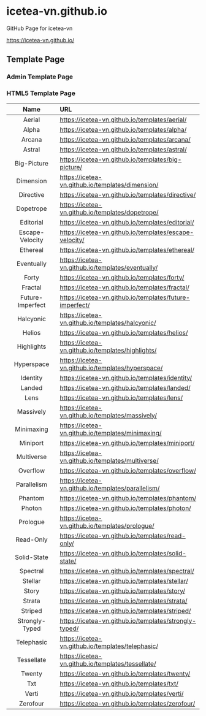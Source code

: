 # icetea-vn.github.io

GitHub Page for icetea-vn

https://icetea-vn.github.io/

## Template Page

### Admin Template Page

### HTML5 Template Page

|Name|URL|
|:---:|:---|
|Aerial|https://icetea-vn.github.io/templates/aerial/|
|Alpha|https://icetea-vn.github.io/templates/alpha/|
|Arcana|https://icetea-vn.github.io/templates/arcana/|
|Astral|https://icetea-vn.github.io/templates/astral/|
|Big-Picture|https://icetea-vn.github.io/templates/big-picture/|
|Dimension|https://icetea-vn.github.io/templates/dimension/|
|Directive|https://icetea-vn.github.io/templates/directive/|
|Dopetrope|https://icetea-vn.github.io/templates/dopetrope/|
|Editorial|https://icetea-vn.github.io/templates/editorial/|
|Escape-Velocity|https://icetea-vn.github.io/templates/escape-velocity/|
|Ethereal|https://icetea-vn.github.io/templates/ethereal/|
|Eventually|https://icetea-vn.github.io/templates/eventually/|
|Forty|https://icetea-vn.github.io/templates/forty/|
|Fractal|https://icetea-vn.github.io/templates/fractal/|
|Future-Imperfect|https://icetea-vn.github.io/templates/future-imperfect/|
|Halcyonic|https://icetea-vn.github.io/templates/halcyonic/|
|Helios|https://icetea-vn.github.io/templates/helios/|
|Highlights|https://icetea-vn.github.io/templates/highlights/|
|Hyperspace|https://icetea-vn.github.io/templates/hyperspace/|
|Identity|https://icetea-vn.github.io/templates/identity/|
|Landed|https://icetea-vn.github.io/templates/landed/|
|Lens|https://icetea-vn.github.io/templates/lens/|
|Massively|https://icetea-vn.github.io/templates/massively/|
|Minimaxing|https://icetea-vn.github.io/templates/minimaxing/|
|Miniport|https://icetea-vn.github.io/templates/miniport/|
|Multiverse|https://icetea-vn.github.io/templates/multiverse/|
|Overflow|https://icetea-vn.github.io/templates/overflow/|
|Parallelism|https://icetea-vn.github.io/templates/parallelism/|
|Phantom|https://icetea-vn.github.io/templates/phantom/|
|Photon|https://icetea-vn.github.io/templates/photon/|
|Prologue|https://icetea-vn.github.io/templates/prologue/|
|Read-Only|https://icetea-vn.github.io/templates/read-only/|
|Solid-State|https://icetea-vn.github.io/templates/solid-state/|
|Spectral|https://icetea-vn.github.io/templates/spectral/|
|Stellar|https://icetea-vn.github.io/templates/stellar/|
|Story|https://icetea-vn.github.io/templates/story/|
|Strata|https://icetea-vn.github.io/templates/strata/|
|Striped|https://icetea-vn.github.io/templates/striped/|
|Strongly-Typed|https://icetea-vn.github.io/templates/strongly-typed/|
|Telephasic|https://icetea-vn.github.io/templates/telephasic/|
|Tessellate|https://icetea-vn.github.io/templates/tessellate/|
|Twenty|https://icetea-vn.github.io/templates/twenty/|
|Txt|https://icetea-vn.github.io/templates/txt/|
|Verti|https://icetea-vn.github.io/templates/verti/|
|Zerofour|https://icetea-vn.github.io/templates/zerofour/|

